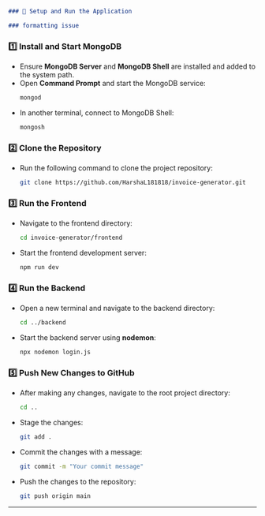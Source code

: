 
```md
### 🚀 Setup and Run the Application

### formatting issue
```

### 1️⃣ Install and Start MongoDB
- Ensure **MongoDB Server** and **MongoDB Shell** are installed and added to the system path.  
- Open **Command Prompt** and start the MongoDB service:  
  ```sh
  mongod
  ```
- In another terminal, connect to MongoDB Shell:  
  ```sh
  mongosh
  ```

### 2️⃣ Clone the Repository  
- Run the following command to clone the project repository:  
  ```sh
  git clone https://github.com/HarshaL181818/invoice-generator.git
  ```

### 3️⃣ Run the Frontend  
- Navigate to the frontend directory:  
  ```sh
  cd invoice-generator/frontend
  ```
- Start the frontend development server:  
  ```sh
  npm run dev
  ```

### 4️⃣ Run the Backend  
- Open a new terminal and navigate to the backend directory:  
  ```sh
  cd ../backend
  ```
- Start the backend server using **nodemon**:  
  ```sh
  npx nodemon login.js
  ```

### 5️⃣ Push New Changes to GitHub  
- After making any changes, navigate to the root project directory:  
  ```sh
  cd ..
  ```
- Stage the changes:  
  ```sh
  git add .
  ```
- Commit the changes with a message:  
  ```sh
  git commit -m "Your commit message"
  ```
- Push the changes to the repository:  
  ```sh
  git push origin main
  ```

---
